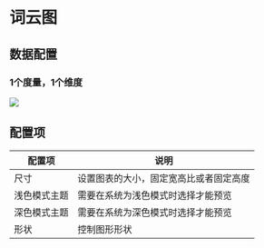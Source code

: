 # 词云图

## 数据配置

### 1个度量，1个维度

![](https://static-docs.nocobase.com/202410091936018.png)

## 配置项

| 配置项       | 说明                                   |
| ------------ | -------------------------------------- |
| 尺寸         | 设置图表的大小，固定宽高比或者固定高度 |
| 浅色模式主题 | 需要在系统为浅色模式时选择才能预览     |
| 深色模式主题 | 需要在系统为深色模式时选择才能预览     |
| 形状         | 控制图形形状                           |
